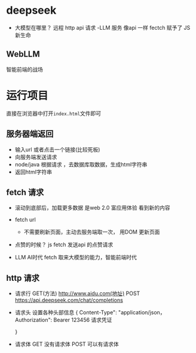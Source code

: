 # deepseek
- 大模型在哪里？
  远程
  http api 请求
-LLM 服务 
 像api 一样
  fectch 赋予了 JS新生命

## WebLLM
智能前端的战场

# 运行项目
直接在浏览器中打开`index.html`文件即可


## 服务器端返回
- 输入url 或者点击一个链接(比较死板)
- 向服务端发送请求
- node/java  根据请求 ，去数据库取数据，生成html字符串
- 返回html字符串


## fetch 请求
- 滚动到底部后，加载更多数据 是web 2.0 富应用体验
  看到新的内容
- fetch url 
  - 不需要刷新页面，主动去服务端取一次， 用DOM 更新页面
- 点赞的时候？
  js fetch  发送api 的点赞请求


- LLM AI时代
  fetch 取来大模型的能力，智能前端时代


## http 请求 
   - 请求行  GET(方法) http://www.aidu.com(地址) 
      POST  https://api.deepseek.com/chat/completions
   - 请求头 
     设置各种头部信息
     {
      Content-Type": "application/json，
      Authorization": Bearer 123456 请求凭证

     }
  - 请求体
    GET 没有请求体
    POST 可以有请求体